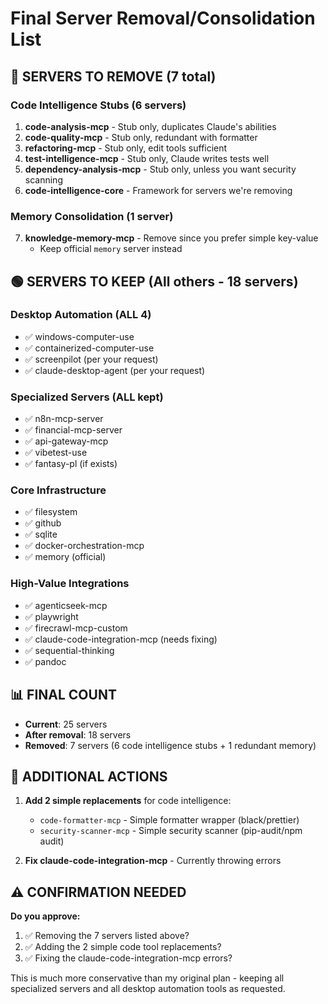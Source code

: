 # Final Server Removal/Consolidation List

## 🔴 SERVERS TO REMOVE (7 total)

### Code Intelligence Stubs (6 servers)
1. **code-analysis-mcp** - Stub only, duplicates Claude's abilities
2. **code-quality-mcp** - Stub only, redundant with formatter
3. **refactoring-mcp** - Stub only, edit tools sufficient
4. **test-intelligence-mcp** - Stub only, Claude writes tests well
5. **dependency-analysis-mcp** - Stub only, unless you want security scanning
6. **code-intelligence-core** - Framework for servers we're removing

### Memory Consolidation (1 server)
7. **knowledge-memory-mcp** - Remove since you prefer simple key-value
   - Keep official `memory` server instead

## 🟢 SERVERS TO KEEP (All others - 18 servers)

### Desktop Automation (ALL 4)
- ✅ windows-computer-use
- ✅ containerized-computer-use  
- ✅ screenpilot (per your request)
- ✅ claude-desktop-agent (per your request)

### Specialized Servers (ALL kept)
- ✅ n8n-mcp-server
- ✅ financial-mcp-server
- ✅ api-gateway-mcp
- ✅ vibetest-use
- ✅ fantasy-pl (if exists)

### Core Infrastructure
- ✅ filesystem
- ✅ github
- ✅ sqlite
- ✅ docker-orchestration-mcp
- ✅ memory (official)

### High-Value Integrations
- ✅ agenticseek-mcp
- ✅ playwright
- ✅ firecrawl-mcp-custom
- ✅ claude-code-integration-mcp (needs fixing)
- ✅ sequential-thinking
- ✅ pandoc

## 📊 FINAL COUNT
- **Current**: 25 servers
- **After removal**: 18 servers
- **Removed**: 7 servers (6 code intelligence stubs + 1 redundant memory)

## 🔧 ADDITIONAL ACTIONS

1. **Add 2 simple replacements** for code intelligence:
   - `code-formatter-mcp` - Simple formatter wrapper (black/prettier)
   - `security-scanner-mcp` - Simple security scanner (pip-audit/npm audit)
   
2. **Fix claude-code-integration-mcp** - Currently throwing errors

## ⚠️ CONFIRMATION NEEDED

**Do you approve:**
1. ✅ Removing the 7 servers listed above?
2. ✅ Adding the 2 simple code tool replacements?
3. ✅ Fixing the claude-code-integration-mcp errors?

This is much more conservative than my original plan - keeping all specialized servers and all desktop automation tools as requested.